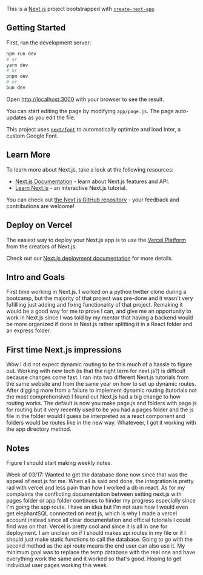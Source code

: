 This is a [Next.js](https://nextjs.org/) project bootstrapped with [`create-next-app`](https://github.com/vercel/next.js/tree/canary/packages/create-next-app).

## Getting Started

First, run the development server:

```bash
npm run dev
# or
yarn dev
# or
pnpm dev
# or
bun dev
```

Open [http://localhost:3000](http://localhost:3000) with your browser to see the result.

You can start editing the page by modifying `app/page.js`. The page auto-updates as you edit the file.

This project uses [`next/font`](https://nextjs.org/docs/basic-features/font-optimization) to automatically optimize and load Inter, a custom Google Font.

## Learn More

To learn more about Next.js, take a look at the following resources:

- [Next.js Documentation](https://nextjs.org/docs) - learn about Next.js features and API.
- [Learn Next.js](https://nextjs.org/learn) - an interactive Next.js tutorial.

You can check out [the Next.js GitHub repository](https://github.com/vercel/next.js/) - your feedback and contributions are welcome!

## Deploy on Vercel

The easiest way to deploy your Next.js app is to use the [Vercel Platform](https://vercel.com/new?utm_medium=default-template&filter=next.js&utm_source=create-next-app&utm_campaign=create-next-app-readme) from the creators of Next.js.

Check out our [Next.js deployment documentation](https://nextjs.org/docs/deployment) for more details.

## Intro and Goals

First time working in Next.js. I worked on a python twitter clone during a bootcamp, but the majority of that project was pre-done and it wasn't very fufillling just adding and fixing functionality of that project. Remaking it would be a good way for me to prove I can, and give me an opportunity to work in Next.js since I was told by my mentor that having a backend would be more organized if done in Next.js rather splitting it in a React folder and an express folder.

## First time Next.js impressions

Wow I did not expect dynamic routing to be this much of a hassle to figure out. Working with new tech (is that the right term for next.js?) is difficult because changes come fast. I ran into two different Next.js tutorials from the same website and from the same year on how to set up dynamic routes. After digging more from a failure to implement dynamic routing (tutorials not the most comprehensive) I found out Next.js had a big change to how routing works. The default is now you make page.js and folders with page.js for routing but it very recently used to be you had a pages folder and the js file in the folder would I guess be interpreted as a react component and folders would be routes like in the new way. Whateveer, I got it working with the app directory method.

## Notes

Figure I should start making weekly notes.

Week of 03/17:
Wanted to get the database done now since that was the appeal of next.js for me. When all is said and done, the integration is pretty rad with vercel and less pain than how I worked a db in react. As for my complaints the conflicting documentation between setting next.js with pages folder or app folder continues to hinder my progress especially since I'm going the app route. I have an idea but I'm not sure how I would even get elephantSQL connected on next.js, which is why I made a vercel account instead since all clear documentation and official tutorials I could find was on that. Vercel is pretty cool and since it is all in one for deployment. I am unclear on if I should makes api routes in my file or if I should just make static functions to call the database. Going to go with the second method as the api route means the end user can also use it. My minimum goal was to replace the temp database with the real one and have everything work the same and it worked so that's good. Hoping to get individual user pages working this week.